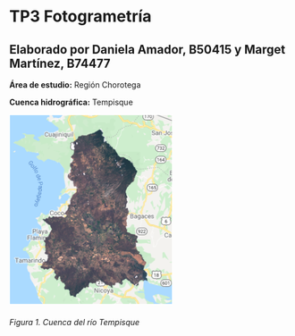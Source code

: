 # TP3 Fotogrametría
## Elaborado por Daniela Amador, B50415 y Marget Martínez, B74477

**Área de estudio:** Región Chorotega

**Cuenca hidrográfica:** Tempisque

![cuenca tempisque](https://github.com/margetmartinez/TP3-fotogrametr-a/blob/main/tem.PNG)

###### Figura 1. Cuenca del río Tempisque
